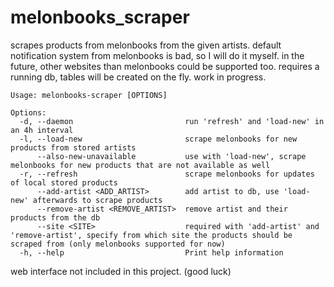 # melonbooks_scraper
scrapes products from melonbooks from the given artists.
default notification system from melonbooks is bad, so I will do it myself.
in the future, other websites than melonbooks could be supported too.
requires a running db, tables will be created on the fly.
work in progress.

```
Usage: melonbooks-scraper [OPTIONS]

Options:
  -d, --daemon                         run 'refresh' and 'load-new' in an 4h interval
  -l, --load-new                       scrape melonbooks for new products from stored artists
      --also-new-unavailable           use with 'load-new', scrape melonbooks for new products that are not available as well
  -r, --refresh                        scrape melonbooks for updates of local stored products
      --add-artist <ADD_ARTIST>        add artist to db, use 'load-new' afterwards to scrape products
      --remove-artist <REMOVE_ARTIST>  remove artist and their products from the db
      --site <SITE>                    required with 'add-artist' and 'remove-artist', specify from which site the products should be scraped from (only melonbooks supported for now)
  -h, --help                           Print help information
```

web interface not included in this project. (good luck)

